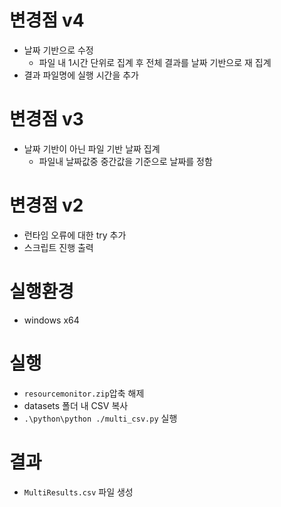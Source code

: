 # 변경점 v4
- 날짜 기반으로 수정
   - 파일 내 1시간 단위로 집계 후 전체 결과를 날짜 기반으로 재 집계
- 결과 파일명에 실행 시간을 추가

# 변경점 v3
- 날짜 기반이 아닌 파일 기반 날짜 집계
   - 파일내 날짜값중 중간값을 기준으로 날짜를 정함

# 변경점 v2
- 런타임 오류에 대한 try 추가
- 스크립트 진행 출력

# 실행환경
- windows x64

# 실행
- `resourcemonitor.zip`압축 해제
- datasets 폴더 내 CSV 복사
- `.\python\python ./multi_csv.py` 실행

# 결과
- `MultiResults.csv` 파일 생성